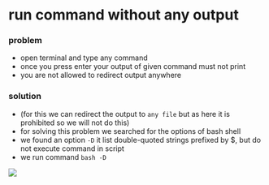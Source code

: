 # run command without any output
### problem
  - open terminal and type any command
  - once you press enter your output of given command must not  print
  - you are not allowed to redirect output anywhere
  
### solution
  - (for this we can redirect the output to `any file` but as here it is prohibited so we will not do this)
  - for solving this problem we searched for the options of bash shell
  - we found an option `-D` it list double-quoted strings prefixed by $, but do not execute command in script
  - we run command `bash -D`
 
 <img src="https://ibb.co/0JRqDh9">
